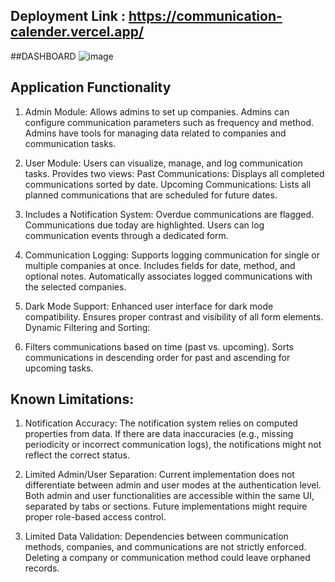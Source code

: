 ## Deployment Link : https://communication-calender.vercel.app/

##DASHBOARD
![image](https://github.com/user-attachments/assets/3c06701d-9855-4eb1-aab9-710d885fd34c)

## Application Functionality

  1. Admin Module:
    Allows admins to set up companies.
    Admins can configure communication parameters such as frequency and method.
    Admins have tools for managing data related to companies and communication tasks.
  
  2. User Module:
    Users can visualize, manage, and log communication tasks.
    Provides two views:
    Past Communications: Displays all completed communications sorted by date.
    Upcoming Communications: Lists all planned communications that are scheduled for future dates.
  
  3. Includes a Notification System:
    Overdue communications are flagged.
    Communications due today are highlighted.
    Users can log communication events through a dedicated form.
  
  4. Communication Logging:
    Supports logging communication for single or multiple companies at once.
    Includes fields for date, method, and optional notes.
    Automatically associates logged communications with the selected companies.
  
  5. Dark Mode Support:
    Enhanced user interface for dark mode compatibility.
    Ensures proper contrast and visibility of all form elements.
    Dynamic Filtering and Sorting:
  
  6. Filters communications based on time (past vs. upcoming).
    Sorts communications in descending order for past and ascending for upcoming tasks.

## Known Limitations:

  1. Notification Accuracy:
    The notification system relies on computed properties from data. If there are data inaccuracies (e.g., missing periodicity or incorrect communication logs), the notifications might not reflect the correct status.
  
  2. Limited Admin/User Separation:
    Current implementation does not differentiate between admin and user modes at the authentication level.
    Both admin and user functionalities are accessible within the same UI, separated by tabs or sections.
    Future implementations might require proper role-based access control.
  
  3. Limited Data Validation:
    Dependencies between communication methods, companies, and communications are not strictly enforced.
    Deleting a company or communication method could leave orphaned records.
